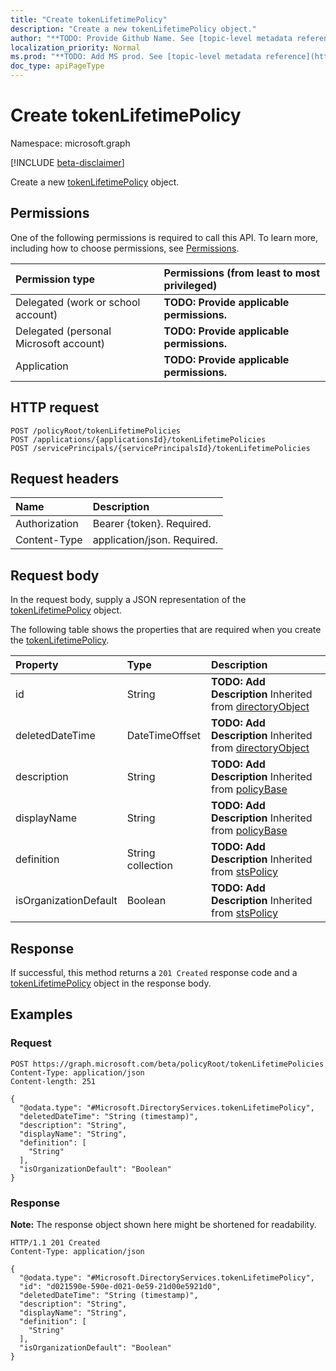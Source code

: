 ```yaml
---
title: "Create tokenLifetimePolicy"
description: "Create a new tokenLifetimePolicy object."
author: "**TODO: Provide Github Name. See [topic-level metadata reference](https://msgo.azurewebsites.net/add/document/guidelines/metadata.html#topic-level-metadata)**"
localization_priority: Normal
ms.prod: "**TODO: Add MS prod. See [topic-level metadata reference](https://msgo.azurewebsites.net/add/document/guidelines/metadata.html#topic-level-metadata)**"
doc_type: apiPageType
---
```


# Create tokenLifetimePolicy
Namespace: microsoft.graph

[!INCLUDE [beta-disclaimer](../../includes/beta-disclaimer.md)]

Create a new [tokenLifetimePolicy](../resources/tokenlifetimepolicy.md) object.

## Permissions
One of the following permissions is required to call this API. To learn more, including how to choose permissions, see [Permissions](/graph/permissions-reference).

|Permission type|Permissions (from least to most privileged)|
|:---|:---|
|Delegated (work or school account)|**TODO: Provide applicable permissions.**|
|Delegated (personal Microsoft account)|**TODO: Provide applicable permissions.**|
|Application|**TODO: Provide applicable permissions.**|

## HTTP request

<!-- {
  "blockType": "ignored"
}
-->
``` http
POST /policyRoot/tokenLifetimePolicies
POST /applications/{applicationsId}/tokenLifetimePolicies
POST /servicePrincipals/{servicePrincipalsId}/tokenLifetimePolicies
```

## Request headers
|Name|Description|
|:---|:---|
|Authorization|Bearer {token}. Required.|
|Content-Type|application/json. Required.|

## Request body
In the request body, supply a JSON representation of the [tokenLifetimePolicy](../resources/tokenlifetimepolicy.md) object.

The following table shows the properties that are required when you create the [tokenLifetimePolicy](../resources/tokenlifetimepolicy.md).

|Property|Type|Description|
|:---|:---|:---|
|id|String|**TODO: Add Description** Inherited from [directoryObject](../resources/directoryobject.md)|
|deletedDateTime|DateTimeOffset|**TODO: Add Description** Inherited from [directoryObject](../resources/directoryobject.md)|
|description|String|**TODO: Add Description** Inherited from [policyBase](../resources/policybase.md)|
|displayName|String|**TODO: Add Description** Inherited from [policyBase](../resources/policybase.md)|
|definition|String collection|**TODO: Add Description** Inherited from [stsPolicy](../resources/stspolicy.md)|
|isOrganizationDefault|Boolean|**TODO: Add Description** Inherited from [stsPolicy](../resources/stspolicy.md)|



## Response

If successful, this method returns a `201 Created` response code and a [tokenLifetimePolicy](../resources/tokenlifetimepolicy.md) object in the response body.

## Examples

### Request
<!-- {
  "blockType": "request",
  "name": "create_tokenlifetimepolicy_from_"
}
-->
``` http
POST https://graph.microsoft.com/beta/policyRoot/tokenLifetimePolicies
Content-Type: application/json
Content-length: 251

{
  "@odata.type": "#Microsoft.DirectoryServices.tokenLifetimePolicy",
  "deletedDateTime": "String (timestamp)",
  "description": "String",
  "displayName": "String",
  "definition": [
    "String"
  ],
  "isOrganizationDefault": "Boolean"
}
```


### Response
**Note:** The response object shown here might be shortened for readability.
<!-- {
  "blockType": "response",
  "truncated": true,
  "@odata.type": "Microsoft.DirectoryServices.tokenLifetimePolicy"
}
-->
``` http
HTTP/1.1 201 Created
Content-Type: application/json

{
  "@odata.type": "#Microsoft.DirectoryServices.tokenLifetimePolicy",
  "id": "d021590e-590e-d021-0e59-21d00e5921d0",
  "deletedDateTime": "String (timestamp)",
  "description": "String",
  "displayName": "String",
  "definition": [
    "String"
  ],
  "isOrganizationDefault": "Boolean"
}
```

